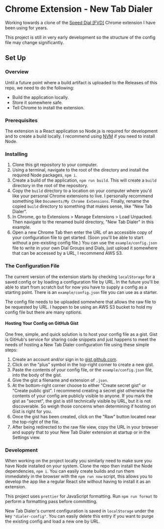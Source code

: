 # Chrome Extension - New Tab Dialer

Working towards a clone of the [Speed Dial [FVD]](https://chrome.google.com/webstore/detail/speed-dial-fvd-new-tab-pa/llaficoajjainaijghjlofdfmbjpebpa) Chrome extension I have been using for years.

This project is still in very early development so the structure of the config file may change significantly.

## Set Up

### Overview

Until a future point where a build artifact is uploaded to the Releases of this repo, we need to do the following:

- Build the application locally.
- Store it somewhere safe.
- Tell Chrome to install the extension.

### Prerequisites

The extension is a React application so Node.js is required for development and to create a build locally. I recommend using [NVM](https://github.com/nvm-sh/nvm?tab=readme-ov-file#intro) if you need to install Node. 

### Installing

1. Clone this git repository to your computer.
2. Using a terminal, navigate to the root of the directory and install the required Node packages, `npm i`. 
3. Create a build of the application, `npm run build`. This will create a `build` directory in the root of the repository.
4. Copy the `build` directory to a location on your computer where you'd like your personal Chrome extensions to live. I personally recommend something like `Documents/My Chrome Extensions`. Finally, rename the copied `build` directory to something that makes sense, like "New Tab Dialer".
5. In Chrome, go to Extensions > Manage Extensions > Load Unpacked. Then navigate to the renamed build directory, "New Tab Dialer" in this example.
6. Open a new Chrome Tab then enter the URL of an accessible copy of your configuration file to get started. (Soon you'll be able to start without a pre-existing config file.) You can use the `example/config.json` file to write in your own Dial Groups and Dials, just upload it somewhere that can be accessed by a URL, I recommend AWS S3.

### The Configuration File

The current version of the extension starts by checking `localStorage` for a saved config or by loading a configuration file by URL. In the future you'll be able to start from scratch but for now you have to supply a config as a starting point. There is an `example/config.json` file you can use as a starter.

The config file needs to be uploaded somewhere that allows the raw file to be requested by URL. I happen to be using an AWS S3 bucket to hold my config file but there are many options.

#### Hosting Your Config on GitHub Gist

One free, simple, and quick solution is to host your config file as a gist. Gist is GitHub's service for sharing code snippets and just happens to meet the needs of hosting a New Tab Dialer configuration file using these simple steps:

1. Create an account and/or sign in to [gist.github.com](https://gist.github.com/).
2. Click on the "plus" symbol in the top-right corner to create a new gist. 
3. Paste the contents of your config file, or the `example/config.json` file, into the body of the gist.
4. Give the gist a filename and extension of `.json`.
5. At the bottom-right corner choose to either "Create secret gist" or "Create public gist". I recommend creating a secret gist otherwise the contents of your config are publicly visible to anyone. If you mark the gist as "secret", the gist is still technically visible by URL, but it is not discoverable. So weigh those concerns when determining if hosting on Gist is right for you.
6. Once the gist has been created, click on the "Raw" button located near the top-right of the file.
7. After being redirected to the raw file view, copy the URL in your browser and supply that to your New Tab Dialer extension at startup or in the Settings view.

### Development

When working on the project locally you similarly need to make sure you have Node installed on your system. Clone the repo then install the Node dependencies, `npm i`. You can easily create builds and run them immediately in the browser with the `npm run now` script, this allows you to develop the app like a regular React site without having to install it as an extension.

This project uses `prettier` for JavaScript formatting. Run `npm run format` to perform a formatting pass before committing.

New Tab Dialer's current configuration is saved in `localStorage` under the key `"dialer-config"`. You can easily delete this entry if you want to purge the existing config and load a new one by URL.